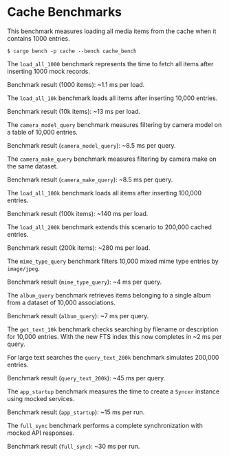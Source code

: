 # Cache Benchmarks

This benchmark measures loading all media items from the cache when it contains 1000 entries.

```
$ cargo bench -p cache --bench cache_bench
```

The `load_all_1000` benchmark represents the time to fetch all items after inserting 1000 mock records.


Benchmark result (1000 items): ~1.1 ms per load.

The `load_all_10k` benchmark loads all items after inserting 10,000 entries.


Benchmark result (10k items): ~13 ms per load.

The `camera_model_query` benchmark measures filtering by camera model on a table of 10,000 entries.

Benchmark result (`camera_model_query`): ~8.5 ms per query.

The `camera_make_query` benchmark measures filtering by camera make on the same dataset.

Benchmark result (`camera_make_query`): ~8.5 ms per query.

The `load_all_100k` benchmark loads all items after inserting 100,000 entries.

Benchmark result (100k items): ~140 ms per load.

The `load_all_200k` benchmark extends this scenario to 200,000 cached entries.

Benchmark result (200k items): ~280 ms per load.

The `mime_type_query` benchmark filters 10,000 mixed mime type entries by `image/jpeg`.

Benchmark result (`mime_type_query`): ~4 ms per query.

The `album_query` benchmark retrieves items belonging to a single album from a dataset of 10,000 associations.

Benchmark result (`album_query`): ~7 ms per query.

The `get_text_10k` benchmark checks searching by filename or description for 10,000 entries. With the new FTS index this now completes in ~2 ms per query.

For large text searches the `query_text_200k` benchmark simulates 200,000 entries.

Benchmark result (`query_text_200k`): ~45 ms per query.

The `app_startup` benchmark measures the time to create a `Syncer` instance using mocked services.

Benchmark result (`app_startup`): ~15 ms per run.

The `full_sync` benchmark performs a complete synchronization with mocked API responses.

Benchmark result (`full_sync`): ~30 ms per run.

